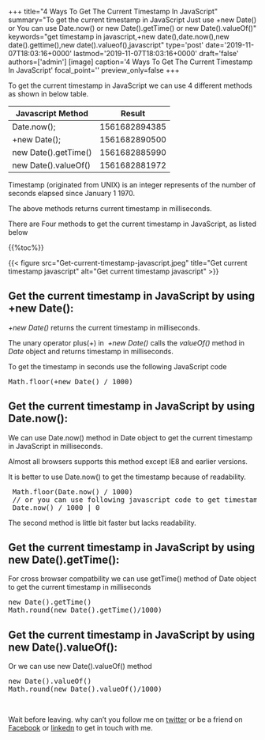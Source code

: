 +++
title="4 Ways To Get The Current Timestamp In JavaScript"
summary="To get the current timestamp in JavaScript Just use +new Date() or You can use Date.now() or new Date().getTime() or new Date().valueOf()"
keywords="get timestamp in javascript,+new date(),date.now(),new date().gettime(),new date().valueof(),javascript"
type='post'
date='2019-11-07T18:03:16+0000'
lastmod='2019-11-07T18:03:16+0000'
draft='false'
authors=['admin']
[image]
caption='4 Ways To Get The Current Timestamp In JavaScript'
focal_point=''
preview_only=false
+++

To get the current timestamp in JavaScript we can use 4 different methods as shown in below table.

<div class='table-responsive'><table class='table'><thead><tr class="row-1 odd"><th class="column-1">Javascript Method</th><th class="column-2">Result</th></tr></thead><tbody class="row-hover"><tr class="row-2 even"><td class="column-1">Date.now();</td><td class="column-2">1561682894385</td></tr><tr class="row-3 odd"><td class="column-1">+new Date();</td><td class="column-2">1561682890500</td></tr><tr class="row-4 even"><td class="column-1">new Date().getTime()</td><td class="column-2">1561682885990</td></tr><tr class="row-5 odd"><td class="column-1">new Date().valueOf()</td><td class="column-2">1561682881972</td></tr></tbody></table></div>

Timestamp (originated from UNIX) is an integer represents of the number of seconds elapsed since January 1 1970.

The above methods returns current timestamp in milliseconds.

There are Four methods to get the current timestamp in JavaScript, as listed below

{{%toc%}}

{{< figure src="Get-current-timestamp-javascript.jpeg" title="Get current timestamp javascript" alt="Get current timestamp javascript" >}}

## Get the current timestamp in JavaScript by using +new Date():

<em>+new Date()&nbsp;</em>returns the current timestamp in milliseconds.

The unary operator plus(+) in&nbsp; <em>+new Date()&nbsp;</em>calls the <em>valueOf()</em> method in <em>Date</em> object and returns timestamp in milliseconds.

To get the timestamp in seconds use the following JavaScript code

<pre>Math.floor(+new Date() / 1000)</pre>

## Get the current timestamp in JavaScript by using Date.now():

We can use Date.now() method in Date object to get the current timestamp in JavaScript in milliseconds.

Almost all browsers supports this method except IE8 and earlier versions.

It is better to use Date.now() to get the timestamp because of readability.

<pre>&nbsp;Math.floor(Date.now() / 1000)
 // or you can use following javascript code to get timestamp in seconds
 Date.now() / 1000 | 0</pre>

The second method is little bit faster but lacks readability.

## Get the current timestamp in JavaScript by using new Date().getTime():

For cross browser compatbility we can use getTime() method of Date object to get the current timestamp in milliseconds

<pre>new Date().getTime()
Math.round(new Date().getTime()/1000)</pre>

## Get the current timestamp in JavaScript by using new Date().valueOf():

Or we can use new Date().valueOf() method

<pre>new Date().valueOf()
Math.round(new Date().valueOf()/1000)</pre>

&nbsp;

Wait before leaving.
why can’t you follow me on <a href="https://twitter.com/arungudelli" target="_blank" rel="noopener">twitter</a> or be a friend on <a href="https://www.facebook.com/gudelliArun" target="_blank" rel="noopener">Facebook</a> or  <a href="https://www.linkedin.com/in/arungudelli/" target="_blank" rel="noopener">linkedn</a> to get in touch with me.








